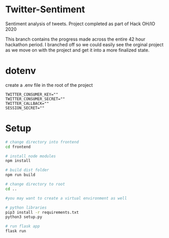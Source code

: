 # Twitter-Sentiment
Sentiment analysis of tweets. Project completed as part of Hack OH/IO 2020

This branch contains the progress made across the entire 42 hour hackathon period. I branched off so we could easily see the orginal project as we move on with the project and get it into a more finalized state.

# dotenv

create a .env file in the root of the project
```
TWITTER_CONSUMER_KEY=""
TWITTER_CONSUMER_SECRET=""
TWITTER_CALLBACK=""
SESSION_SECRET=""

```

# Setup
``` bash
# change directory into frontend
cd frontend

# install node modules
npm install

# build dist folder
npm run build

# change directory to root
cd ..

#you may want to create a virtual environment as well

# python libraries
pip3 install -r requirements.txt
python3 setup.py

# run flask app
flask run
```
